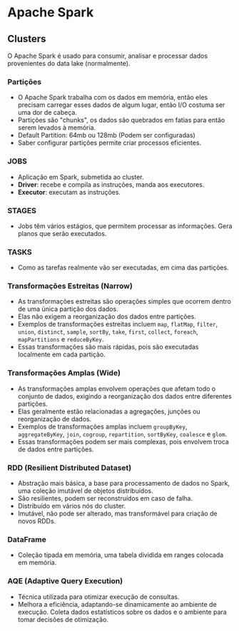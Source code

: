 # Apache Spark

## Clusters

O Apache Spark é usado para consumir, analisar e processar dados provenientes do data lake (normalmente).

### Partições

- O Apache Spark trabalha com os dados em memória, então eles precisam carregar esses dados de algum lugar, então I/O costuma ser uma dor de cabeça.
- Partições são "chunks", os dados são quebrados em fatias para então serem levados à memória.
- Default Partition: 64mb ou 128mb (Podem ser configuradas)
- Saber configurar partições permite criar processos eficientes.

### JOBS

- Aplicação em Spark, submetida ao cluster.
- **Driver**: recebe e compila as instruções, manda aos executores.
- **Executor**: executam as instruções.

### STAGES

- Jobs têm vários estágios, que permitem processar as informações. Gera planos que serão executados.

### TASKS

- Como as tarefas realmente vão ser executadas, em cima das partições.

### Transformações Estreitas (Narrow)

- As transformações estreitas são operações simples que ocorrem dentro de uma única partição dos dados.
- Elas não exigem a reorganização dos dados entre partições.
- Exemplos de transformações estreitas incluem `map`, `flatMap`, `filter`, `union`, `distinct`, `sample`, `sortBy`, `take`, `first`, `collect`, `foreach`, `mapPartitions` e `reduceByKey`.
- Essas transformações são mais rápidas, pois são executadas localmente em cada partição.

### Transformações Amplas (Wide)

- As transformações amplas envolvem operações que afetam todo o conjunto de dados, exigindo a reorganização dos dados entre diferentes partições.
- Elas geralmente estão relacionadas a agregações, junções ou reorganização de dados.
- Exemplos de transformações amplas incluem `groupByKey`, `aggregateByKey`, `join`, `cogroup`, `repartition`, `sortByKey`, `coalesce` e `glom`.
- Essas transformações podem ser mais complexas, pois envolvem troca de dados entre partições.

### RDD (Resilient Distributed Dataset)

- Abstração mais básica, a base para processamento de dados no Spark, uma coleção imutável de objetos distribuídos.
- São resilientes, podem ser reconstruídos em caso de falha.
- Distribuído em vários nós do cluster.
- Imutável, não pode ser alterado, mas transformável para criação de novos RDDs.

### DataFrame

- Coleção tipada em memória, uma tabela dividida em ranges colocada em memória.

### AQE (Adaptive Query Execution)

- Técnica utilizada para otimizar execução de consultas.
- Melhora a eficiência, adaptando-se dinamicamente ao ambiente de execução. Coleta dados estatísticos sobre os dados e o ambiente para tomar decisões de otimização.

